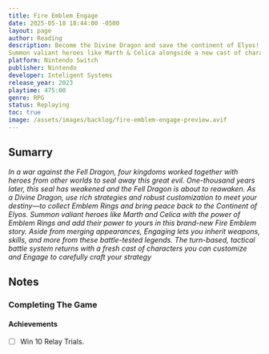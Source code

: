 ```yaml
---
title: Fire Emblem Engage
date: 2025-05-18 18:44:00 -0500
layout: page
author: Reading
description: Become the Divine Dragon and save the continent of Elyos!
Summon valiant heroes like Marth & Celica alongside a new cast of characters and engage in turn-based, tactical combat against a great evil in this new Fire Emblem story.
platform: Nintendo Switch
publisher: Nintendo
developer: Inteligent Systems
release_year: 2023
playtime: 475:00
genre: RPG
status: Replaying
toc: true
image: /assets/images/backlog/fire-emblem-engage-preview.avif
---
```


## Sumarry

*In a war against the Fell Dragon, four kingdoms worked together with heroes from other worlds to seal away this great evil. One-thousand years later, this seal has weakened and the Fell Dragon is about to reawaken. As a Divine Dragon, use rich strategies and robust customization to meet your destiny—to collect Emblem Rings and bring peace back to the Continent of Elyos. Summon valiant heroes like Marth and Celica with the power of Emblem Rings and add their power to yours in this brand-new Fire Emblem story. Aside from merging appearances, Engaging lets you inherit weapons, skills, and more from these battle-tested legends. The turn-based, tactical battle system returns with a fresh cast of characters you can customize and Engage to carefully craft your strategy*

## Notes

### Completing The Game

#### Achievements

- [ ] Win 10 Relay Trials.
